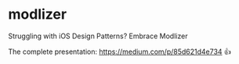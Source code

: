 # modlizer
Struggling with iOS Design Patterns? Embrace Modlizer

The complete presentation: https://medium.com/p/85d621d4e734 👍
